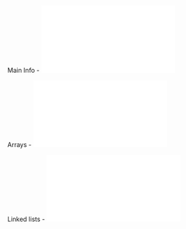 

Main Info - ![alt text](src/main/resources/main_info.md)

Arrays - ![alt text](src/main/resources/arrays/arrays.md)

Linked lists - ![alt text](src/main/resources/linked_lists/linked_lists.md)